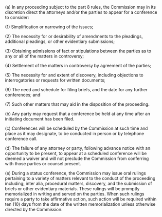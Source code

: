(a) In any proceeding subject to the part 8 rules, the Commission may in its discretion direct the attorneys and/or the parties to appear for a conference to consider:

(1) Simplification or narrowing of the issues;

(2) The necessity for or desirability of amendments to the pleadings, additional pleadings, or other evidentiary submissions;

(3) Obtaining admissions of fact or stipulations between the parties as to any or all of the matters in controversy;

(4) Settlement of the matters in controversy by agreement of the parties;

(5) The necessity for and extent of discovery, including objections to interrogatories or requests for written documents;

(6) The need and schedule for filing briefs, and the date for any further conferences; and

(7) Such other matters that may aid in the disposition of the proceeding.

(b) Any party may request that a conference be held at any time after an initiating document has been filed.

(c) Conferences will be scheduled by the Commission at such time and place as it may designate, to be conducted in person or by telephone conference call.
            

(d) The failure of any attorney or party, following advance notice with an opportunity to be present, to appear at a scheduled conference will be deemed a waiver and will not preclude the Commission from conferring with those parties or counsel present.

(e) During a status conference, the Commission may issue oral rulings pertaining to a variety of matters relevant to the conduct of the proceeding including, inter alia, procedural matters, discovery, and the submission of briefs or other evidentiary materials. These rulings will be promptly memorialized in writing and served on the parties. When such rulings require a party to take affirmative action, such action will be required within ten (10) days from the date of the written memorialization unless otherwise directed by the Commission.

